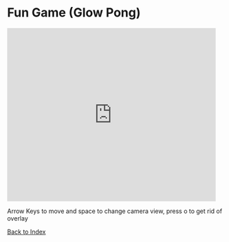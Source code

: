 # Fun Game (Glow Pong)

<iframe src="https://scratch.mit.edu/projects/420753757/embed" allowtransparency="true" width="485" height="402" frameborder="0" scrolling="no" allowfullscreen></iframe>

Arrow Keys to move and space to change camera view, press o to get rid of overlay


[Back to Index](../index.md)
